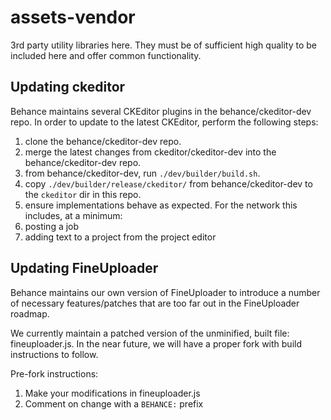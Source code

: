 # assets-vendor

3rd party utility libraries here. They must be of sufficient high quality to be included here and offer common functionality.

## Updating ckeditor

Behance maintains several CKEditor plugins in the behance/ckeditor-dev repo. In order to update to the latest CKEditor, perform the following steps:

1. clone the behance/ckeditor-dev repo.
1. merge the latest changes from ckeditor/ckeditor-dev into the behance/ckeditor-dev repo.
1. from behance/ckeditor-dev, run `./dev/builder/build.sh`.
1. copy `./dev/builder/release/ckeditor/` from behance/ckeditor-dev to the `ckeditor` dir in this repo.
1. ensure implementations behave as expected. For the network this includes, at a minimum:
  1. posting a job
  1. adding text to a project from the project editor

## Updating FineUploader

Behance maintains our own version of FineUploader to introduce a number of necessary features/patches
that are too far out in the FineUploader roadmap.

We currently maintain a patched version of the unminified, built file: fineuploader.js. In the near future,
we will have a proper fork with build instructions to follow.

Pre-fork instructions:

1. Make your modifications in fineuploader.js
2. Comment on change with a `BEHANCE:` prefix
